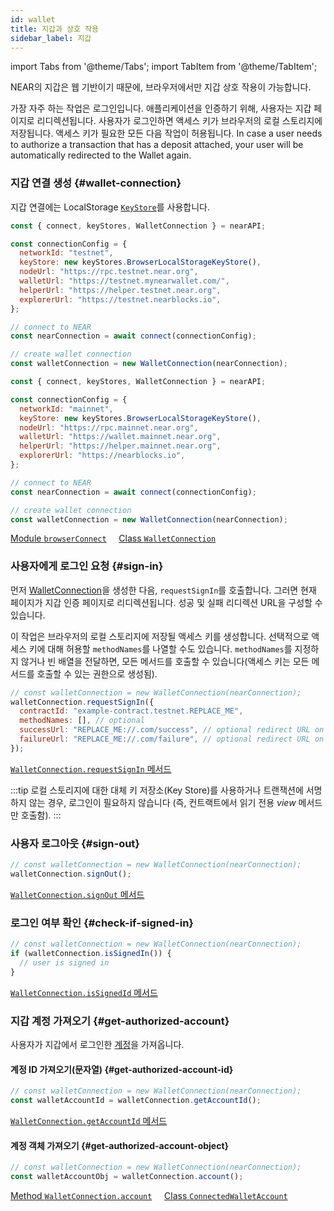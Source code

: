 ```yaml
---
id: wallet
title: 지갑과 상호 작용
sidebar_label: 지갑
---
```


import Tabs from '@theme/Tabs';
import TabItem from '@theme/TabItem';

NEAR의 지갑은 웹 기반이기 때문에, 브라우저에서만 지갑 상호 작용이 가능합니다.

가장 자주 하는 작업은 로그인입니다. 애플리케이션을 인증하기 위해, 사용자는 지갑 페이지로 리디렉션됩니다. 사용자가 로그인하면 액세스 키가 브라우저의 로컬 스토리지에 저장됩니다. 액세스 키가 필요한 모든 다음 작업이 허용됩니다. In case a user needs to authorize a transaction that has a deposit attached, your user will be automatically redirected to the Wallet again.

### 지갑 연결 생성 {#wallet-connection}

지갑 연결에는 LocalStorage [`KeyStore`](/tools/near-api-js/quick-reference#key-store)를 사용합니다.

<Tabs>
<TabItem value="testnet" label="TestNet" default>

```js
const { connect, keyStores, WalletConnection } = nearAPI;

const connectionConfig = {
  networkId: "testnet",
  keyStore: new keyStores.BrowserLocalStorageKeyStore(),
  nodeUrl: "https://rpc.testnet.near.org",
  walletUrl: "https://testnet.mynearwallet.com/",
  helperUrl: "https://helper.testnet.near.org",
  explorerUrl: "https://testnet.nearblocks.io",
};

// connect to NEAR
const nearConnection = await connect(connectionConfig);

// create wallet connection
const walletConnection = new WalletConnection(nearConnection);
```

</TabItem>
<TabItem value="mainnet" label="MainNet">

```js
const { connect, keyStores, WalletConnection } = nearAPI;

const connectionConfig = {
  networkId: "mainnet",
  keyStore: new keyStores.BrowserLocalStorageKeyStore(),
  nodeUrl: "https://rpc.mainnet.near.org",
  walletUrl: "https://wallet.mainnet.near.org",
  helperUrl: "https://helper.mainnet.near.org",
  explorerUrl: "https://nearblocks.io",
};

// connect to NEAR
const nearConnection = await connect(connectionConfig);

// create wallet connection
const walletConnection = new WalletConnection(nearConnection);
```

</TabItem>

</Tabs>

[<span className="typedoc-icon typedoc-icon-module"></span> Module `browserConnect`](https://near.github.io/near-api-js/modules/near_api_js.browserConnect.html) &nbsp;&nbsp;&nbsp; [<span className="typedoc-icon typedoc-icon-class"></span> Class `WalletConnection`](https://near.github.io/near-api-js/classes/_near_js_wallet_account.walletAccount.WalletConnection.html)

### 사용자에게 로그인 요청 {#sign-in}

먼저 [WalletConnection](#wallet-connection)을 생성한 다음, `requestSignIn`를 호출합니다. 그러면 현재 페이지가 지갑 인증 페이지로 리디렉션됩니다. 성공 및 실패 리디렉션 URL을 구성할 수 있습니다.

이 작업은 브라우저의 로컬 스토리지에 저장될 액세스 키를 생성합니다. 선택적으로 액세스 키에 대해 허용할 `methodNames`를 나열할 수도 있습니다. `methodNames`를 지정하지 않거나 빈 배열을 전달하면, 모든 메서드를 호출할 수 있습니다(액세스 키는 모든 메서드를 호출할 수 있는 권한으로 생성됨).

```js
// const walletConnection = new WalletConnection(nearConnection);
walletConnection.requestSignIn({
  contractId: "example-contract.testnet.REPLACE_ME",
  methodNames: [], // optional
  successUrl: "REPLACE_ME://.com/success", // optional redirect URL on success
  failureUrl: "REPLACE_ME://.com/failure", // optional redirect URL on failure
});
```

[<span className="typedoc-icon typedoc-icon-method"></span> `WalletConnection.requestSignIn` 메서드](https://near.github.io/near-api-js/classes/_near_js_wallet_account.walletAccount.WalletConnection.html#requestSignIn)

:::tip 로컬 스토리지에 대한 대체 키 저장소(Key Store)를 사용하거나 트랜잭션에 서명하지 않는 경우, 로그인이 필요하지 않습니다 (즉, 컨트랙트에서 읽기 전용 _view_ 메서드 만 호출함). :::

### 사용자 로그아웃 {#sign-out}

```js
// const walletConnection = new WalletConnection(nearConnection);
walletConnection.signOut();
```

[<span className="typedoc-icon typedoc-icon-method"></span> `WalletConnection.signOut` 메서드](https://near.github.io/near-api-js/classes/_near_js_wallet_account.walletAccount.WalletConnection.html#signOut)

### 로그인 여부 확인 {#check-if-signed-in}

```js
// const walletConnection = new WalletConnection(nearConnection);
if (walletConnection.isSignedIn()) {
  // user is signed in
}
```

[<span className="typedoc-icon typedoc-icon-method"></span> `WalletConnection.isSignedId` 메서드](https://near.github.io/near-api-js/classes/_near_js_wallet_account.walletAccount.WalletConnection.html#isSignedIn)

### 지갑 계정 가져오기 {#get-authorized-account}

사용자가 지갑에서 로그인한 [계정](naj-account.md)을 가져옵니다.

#### 계정 ID 가져오기(문자열) {#get-authorized-account-id}

```js
// const walletConnection = new WalletConnection(nearConnection);
const walletAccountId = walletConnection.getAccountId();
```

[<span className="typedoc-icon typedoc-icon-method"></span> `WalletConnection.getAccountId` 메서드](https://near.github.io/near-api-js/classes/_near_js_wallet_account.walletAccount.WalletConnection.html#getAccountId)

#### 계정 객체 가져오기 {#get-authorized-account-object}

```js
// const walletConnection = new WalletConnection(nearConnection);
const walletAccountObj = walletConnection.account();
```

[<span className="typedoc-icon typedoc-icon-method"></span> Method `WalletConnection.account`](https://near.github.io/near-api-js/classes/_near_js_wallet_account.walletAccount.WalletConnection.html#account) &nbsp;&nbsp;&nbsp; [<span className="typedoc-icon typedoc-icon-class"></span> Class `ConnectedWalletAccount`](https://near.github.io/near-api-js/classes/_near_js_wallet_account.walletAccount.ConnectedWalletAccount.html)
